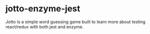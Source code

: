 # jotto-enzyme-jest

Jotto is a simple word guessing game built to learn more about testing react/redux with both jest and enzyme.
